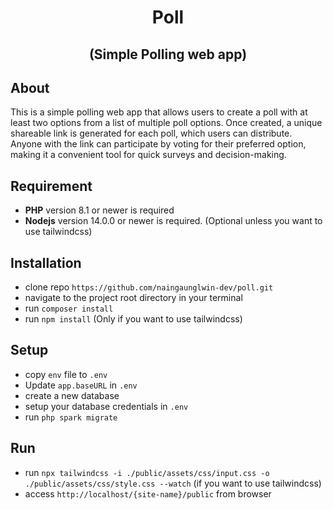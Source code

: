 <div align="center">

# Poll
## (Simple Polling web app)

</div>

## About
This is a simple polling web app that allows users to create a poll with at least two options from a list of multiple poll options. Once created, a unique shareable link is generated for each poll, which users can distribute. Anyone with the link can participate by voting for their preferred option, making it a convenient tool for quick surveys and decision-making.

## Requirement
- **PHP** version 8.1 or newer is required
- **Nodejs** version 14.0.0 or newer is required. (Optional unless you want to use tailwindcss)

## Installation
- clone repo `https://github.com/naingaunglwin-dev/poll.git`
- navigate to the project root directory in your terminal
- run `composer install`
- run `npm install` (Only if you want to use tailwindcss)

## Setup
- copy `env` file to `.env`
- Update `app.baseURL` in `.env`
- create a new database
- setup your database credentials in `.env`
- run `php spark migrate`

## Run
- run `npx tailwindcss -i ./public/assets/css/input.css -o ./public/assets/css/style.css --watch` (if you want to use tailwindcss)
- access `http://localhost/{site-name}/public` from browser

